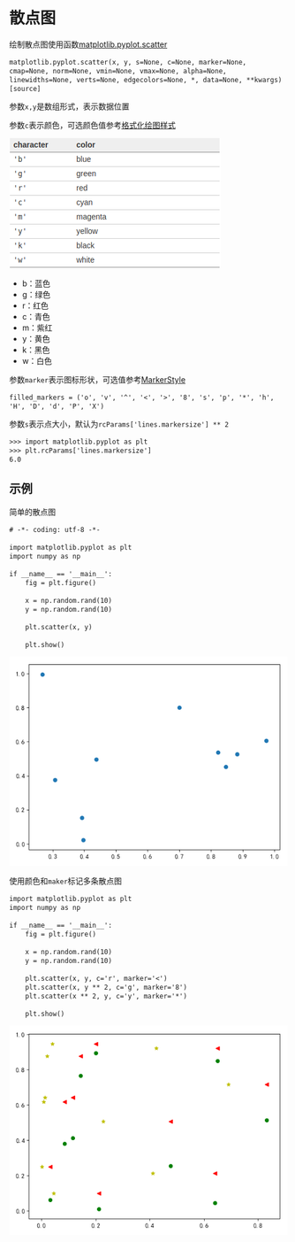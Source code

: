 
# 散点图

绘制散点图使用函数[matplotlib.pyplot.scatter](https://matplotlib.org/api/_as_gen/matplotlib.pyplot.scatter.html#matplotlib.pyplot.scatter)

```
matplotlib.pyplot.scatter(x, y, s=None, c=None, marker=None, cmap=None, norm=None, vmin=None, vmax=None, alpha=None, linewidths=None, verts=None, edgecolors=None, *, data=None, **kwargs)[source]
```

参数`x,y`是数组形式，表示数据位置

参数`c`表示颜色，可选颜色值参考[格式化绘图样式](https://zj-image-processing.readthedocs.io/zh_CN/latest/matplotlib/%E6%8A%98%E7%BA%BF%E5%9B%BE.html#id2)

![](./imgs/fmt-color.png)

* b：蓝色
* g：绿色
* r：红色
* c：青色
* m：紫红
* y：黄色
* k：黑色
* w：白色

参数`marker`表示图标形状，可选值参考[MarkerStyle](https://matplotlib.org/api/_as_gen/matplotlib.markers.MarkerStyle.html#matplotlib.markers.MarkerStyle.filled_markers)

```
filled_markers = ('o', 'v', '^', '<', '>', '8', 's', 'p', '*', 'h', 'H', 'D', 'd', 'P', 'X')
```

参数`s`表示点大小，默认为`rcParams['lines.markersize'] ** 2`

```
>>> import matplotlib.pyplot as plt
>>> plt.rcParams['lines.markersize']
6.0
```


## 示例

简单的散点图

```
# -*- coding: utf-8 -*-

import matplotlib.pyplot as plt
import numpy as np

if __name__ == '__main__':
    fig = plt.figure()

    x = np.random.rand(10)
    y = np.random.rand(10)

    plt.scatter(x, y)

    plt.show()
```

![](./imgs/single-scatter.png)

使用颜色和`maker`标记多条散点图

```
import matplotlib.pyplot as plt
import numpy as np

if __name__ == '__main__':
    fig = plt.figure()

    x = np.random.rand(10)
    y = np.random.rand(10)

    plt.scatter(x, y, c='r', marker='<')
    plt.scatter(x, y ** 2, c='g', marker='8')
    plt.scatter(x ** 2, y, c='y', marker='*')

    plt.show()
```

![](./imgs/multi-scatter.png)